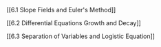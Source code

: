 [[6.1 Slope Fields and Euler's Method]]

[[6.2  Differential Equations Growth and Decay]]

[[6.3 Separation of Variables and Logistic Equation]]

